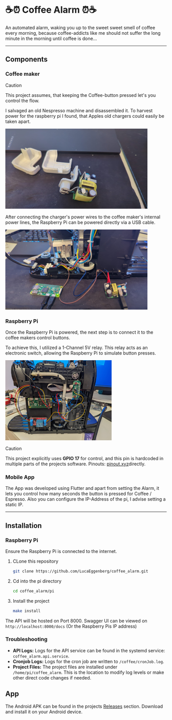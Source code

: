 # ☕⏰ Coffee Alarm ⏰☕

An automated alarm, waking you up to the sweet sweet smell of coffee every morning, because coffee-addicts like me should not suffer the long minute in the morning until coffee is done... 

---

## Components

### Coffee maker

> [!CAUTION] 
> This project assumes, that keeping the Coffee-button pressed let's you control the flow.

I salvaged an old Nespresso machine and disassembled it. To harvest power for the raspberry pi I found, that Apples old chargers could easily be taken apart.

<img style="height:250px" src="images/charger.jpeg"/>

After connecting the charger's power wires to the coffee maker's internal power lines, the Raspberry Pi can be powered directly via a USB cable.

<img style="height:250px" src="images/power.jpeg">

### Raspberry Pi
Once the Raspberry Pi is powered, the next step is to connect it to the coffee makers control buttons.

To achieve this, I utilized a 1-Channel 5V relay. This relay acts as an electronic switch, allowing the Raspberry Pi to simulate button presses.

<img style="height:250px" src="images/front.jpeg">

> [!CAUTION] 
> This project explicitly uses **GPIO 17** for control, and this pin is hardcoded in multiple parts of the projects software.
> Pinouts: [pinout.xyz](https://pinout.xyz/)directly.

### Mobile App
The App was developed using Flutter and apart from setting the Alarm, it lets you control how many seconds the button is pressed for Coffee / Espresso. Also you can configure the IP-Address of the pi, I advise setting a static IP.

---

## Installation

### Raspberry Pi

Ensure the Raspberry Pi is connected to the internet.

1.  CLone this repository
    ```bash
    git clone https://github.com/LucaEggenberg/coffee_alarm.git
    ```

2.  Cd into the pi directory
    ```bash
    cd coffee_alarm/pi
    ```

3. Install the project
    ```bash
    make install
    ```

The API will be hosted on Port 8000. Swagger UI can be viewed on `http://localhost:8000/docs` (Or the Raspberry Pis IP address)

### Troubleshooting

* **API Logs:** Logs for the API service can be found in the systemd service: `coffee_alarm.api.service`.
* **Cronjob Logs:** Logs for the cron job are written to `/coffee/cronJob.log`.
* **Project Files:** The project files are installed under `/home/pi/coffee_alarm`. This is the location to modify log levels or make other direct code changes if needed.

## App
The Android APK can be found in the projects [Releases](https://github.com/LucaEggenberg/coffee_alarm/releases) section. Download and install it on your Android device.